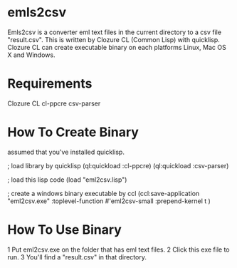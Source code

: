 emls2csv
========

Emls2csv is a converter eml text files in the current directory to a csv file "result.csv". 
This is written by Clozure CL (Common Lisp) with quicklisp.
Clozure CL can create executable binary on each platforms Linux, Mac OS X and Windows.

Requirements
============

Clozure CL
cl-ppcre
csv-parser

How To Create Binary
====================

assumed that you've installed quicklisp.

; load library by quicklisp
(ql:quickload :cl-ppcre)
(ql:quickload :csv-parser)

; load this lisp code
(load "eml2csv.lisp")

; create a windows binary executable by ccl 
(ccl:save-application "eml2csv.exe" :toplevel-function #'eml2csv-small :prepend-kernel t )

How To Use Binary
=================

1 Put eml2csv.exe on the folder that has eml text files.
2 Click this exe file to run.
3 You'll find a "result.csv" in that directory.
